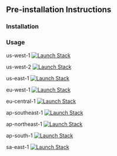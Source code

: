 ## Pre-installation Instructions

### Installation

### Usage
us-west-1    [![Launch Stack](https://s3.amazonaws.com/cloudformation-examples/cloudformation-launch-stack.png)](https://console.aws.amazon.com/cloudformation/home?region=us-west-1#/stacks/new?templateURL=https://raw.githubusercontent.com/netsil/manifests/master/cloudformation/netsil-cloudformation.json)

us-west-2    [![Launch Stack](https://s3.amazonaws.com/cloudformation-examples/cloudformation-launch-stack.png)](https://console.aws.amazon.com/cloudformation/home?region=us-west-2#/stacks/new?templateURL=https://raw.githubusercontent.com/netsil/manifests/master/cloudformation/netsil-cloudformation.json)

us-east-1    [![Launch Stack](https://s3.amazonaws.com/cloudformation-examples/cloudformation-launch-stack.png)](https://console.aws.amazon.com/cloudformation/home?region=us-east-1#/stacks/new?templateURL=https://raw.githubusercontent.com/netsil/manifests/master/cloudformation/netsil-cloudformation.json)

eu-west-1    [![Launch Stack](https://s3.amazonaws.com/cloudformation-examples/cloudformation-launch-stack.png)](https://console.aws.amazon.com/cloudformation/home?region=eu-west-1#/stacks/new?templateURL=https://raw.githubusercontent.com/netsil/manifests/master/cloudformation/netsil-cloudformation.json)

eu-central-1 [![Launch Stack](https://s3.amazonaws.com/cloudformation-examples/cloudformation-launch-stack.png)](https://console.aws.amazon.com/cloudformation/home?region=eu-central-1#/stacks/new?templateURL=https://raw.githubusercontent.com/netsil/manifests/master/cloudformation/netsil-cloudformation.json)

ap-southeast-1 [![Launch Stack](https://s3.amazonaws.com/cloudformation-examples/cloudformation-launch-stack.png)](https://console.aws.amazon.com/cloudformation/home?region=ap-southeast-1#/stacks/new?templateURL=https://raw.githubusercontent.com/netsil/manifests/master/cloudformation/netsil-cloudformation.json)

ap-northeast-1 [![Launch Stack](https://s3.amazonaws.com/cloudformation-examples/cloudformation-launch-stack.png)](https://console.aws.amazon.com/cloudformation/home?region=ap-northeast-1#/stacks/new?templateURL=https://raw.githubusercontent.com/netsil/manifests/master/cloudformation/netsil-cloudformation.json)

ap-south-1    [![Launch Stack](https://s3.amazonaws.com/cloudformation-examples/cloudformation-launch-stack.png)](https://console.aws.amazon.com/cloudformation/home?region=ap-south-1#/stacks/new?templateURL=https://raw.githubusercontent.com/netsil/manifests/master/cloudformation/netsil-cloudformation.json)


sa-east-1    [![Launch Stack](https://s3.amazonaws.com/cloudformation-examples/cloudformation-launch-stack.png)](https://console.aws.amazon.com/cloudformation/home?region=sa-east-1#/stacks/new?templateURL=https://raw.githubusercontent.com/netsil/manifests/master/cloudformation/netsil-cloudformation.json)
